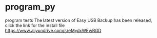 # program_py
program tests
The latest version of Easy USB Backup has been released, click the link for the install file
https://www.aliyundrive.com/s/eMydxWEwBGD
